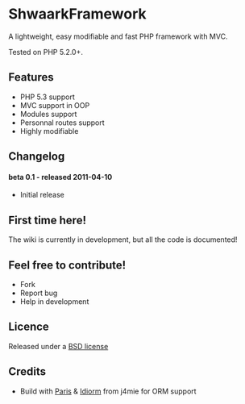 ShwaarkFramework
================

A lightweight, easy modifiable and fast PHP framework with MVC.

Tested on PHP 5.2.0+.

Features
--------

* PHP 5.3 support
* MVC support in OOP
* Modules support
* Personnal routes support
* Highly modifiable

Changelog
---------

#### beta 0.1 - released 2011-04-10

* Initial release


First time here!
----------------

The wiki is currently in development, but all the code is documented!

Feel free to contribute!
------------------------

* Fork
* Report bug
* Help in development

Licence
-------

Released under a [BSD license](http://en.wikipedia.org/wiki/BSD_licenses)

Credits
-------

* Build with [Paris](http://github.com/j4mie/paris) & [Idiorm](http://github.com/j4mie/idiorm) from j4mie for ORM support